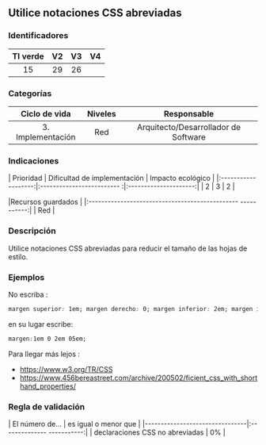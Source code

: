 ## Utilice notaciones CSS abreviadas

 ### Identificadores

 | TI verde | V2 | V3 | V4 |
 |:-------:|:----:|:----:|:----:|
 | 15 | 29 | 26 | |

 ### Categorías

 | Ciclo de vida | Niveles | Responsable |
 |:---------:|:----:|:----:|
 | 3. Implementación | Red | Arquitecto/Desarrollador de Software |

 ### Indicaciones

 | Prioridad | Dificultad de implementación | Impacto ecológico |
 |:-------------------:|:------------------------- :|:---------------------:|
 | 2 | 3 | 2 |

 |Recursos guardados |
 |:----------------------------------------------- -----------:|
 | Red |

 ### Descripción

Utilice notaciones CSS abreviadas para reducir el tamaño de las hojas de estilo.

 ### Ejemplos

 No escriba :
 ```css
 margen superior: 1em; margen derecho: 0; margen inferior: 2em; margen izquierdo: 05 em;
 ```
 en su lugar escribe:
 ```css
 margen:1em 0 2em 05em;
 ```

 Para llegar más lejos :
 - https://www.w3.org/TR/CSS
 - https://www.456bereastreet.com/archive/200502/ficient_css_with_shorthand_properties/

 ### Regla de validación

 | El número de... | es igual o menor que |
 |--------------------------------|:-------------- -----------:|
 | declaraciones CSS no abreviadas | 0% |
